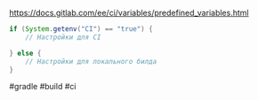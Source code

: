 https://docs.gitlab.com/ee/ci/variables/predefined_variables.html

```groovy
if (System.getenv("CI") == "true") {
    // Настройки для CI

} else {
    // Настройки для локального билда
}
```

#gradle #build #ci